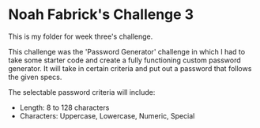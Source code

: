 # Noah Fabrick's Challenge 3
This is my folder for week three's challenge.

This challenge was the 'Password Generator' challenge in which I had to take some starter code and create a fully functioning custom password generator. It will take in certain criteria and put out a password that follows the given specs.

The selectable password criteria will include:
- Length: 8 to 128 characters
- Characters: Uppercase, Lowercase, Numeric, Special